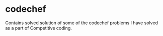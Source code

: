 # codechef
Contains solved solution of some of the codechef problems I have solved as a part of Competitive coding.
